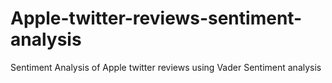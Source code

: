 # Apple-twitter-reviews-sentiment-analysis
Sentiment Analysis of Apple  twitter reviews using Vader Sentiment analysis
